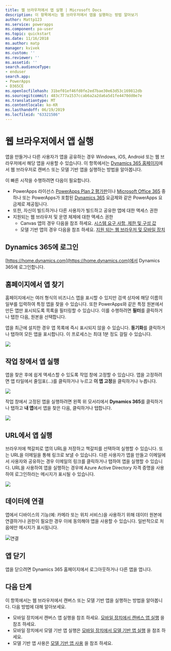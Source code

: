 ```yaml
---
title: 웹 브라우저에서 앱 실행 | Microsoft Docs
description: 이 항목에서는 웹 브라우저에서 앱을 실행하는 방법 알아보기
author: Mattp123
ms.service: powerapps
ms.component: pa-user
ms.topic: quickstart
ms.date: 11/16/2018
ms.author: matp
manager: kvivek
ms.custom: ''
ms.reviewer: ''
ms.assetid: ''
search.audienceType:
- enduser
search.app:
- PowerApps
- D365CE
ms.openlocfilehash: 31bef01ef46fd0fe2ed7bae30e63d53c169812db
ms.sourcegitcommit: 483c777a1537ccab6a2a2da6a5d1fe4470dd0e7e
ms.translationtype: MT
ms.contentlocale: ko-KR
ms.lasthandoff: 06/19/2019
ms.locfileid: "63321586"
---
```

# <a name="run-an-app-in-a-web-browser"></a>웹 브라우저에서 앱 실행
앱을 만들거나 다른 사용자가 앱을 공유하는 경우 Windows, iOS, Android 또는 웹 브라우저에서 해당 앱을 사용할 수 있습니다. 이 항목에서는 [Dynamics 365 홈페이지](https://home.dynamics.com)에서 웹 브라우저로 캔버스 또는 모델 기반 앱을 실행하는 방법을 알아봅니다.

이 빠른 시작을 수행하려면 다음이 필요합니다.
- PowerApps 라이선스 [PowerApps Plan 2 평가판](https://docs.microsoft.com/powerapps/maker/signup-for-powerapps)이나 [Microsoft Office 365](https://signup.microsoft.com/Signup?OfferId=467eab54-127b-42d3-b046-3844b860bebf&dl=O365_BUSINESS_PREMIUM&ali=1) 중 하나 또는 PowerApps가 포함된 [Dynamics 365](https://dynamics.microsoft.com/pricing/) 요금제와 같은 PowerApps 요금제로 제공됩니다. 
- 또한, 자신이 빌드하거나 다른 사용자가 빌드하고 공유한 앱에 대한 액세스 권한
- 지원되는 웹 브라우저 및 운영 체제에 대한 액세스 권한
   - Canvas 앱의 경우 다음을 참조 하세요. [시스템 요구 사항, 제한 및 구성 값](../maker/canvas-apps/limits-and-config.md)
   - 모델 기반 앱의 경우 다음을 참조 하세요. [지원 되는 웹 브라우저 및 모바일 장치](https://docs.microsoft.com/dynamics365/customer-engagement/admin/supported-web-browsers-and-mobile-devices)


## <a name="sign-in-to-dynamics-365"></a>Dynamics 365에 로그인
[https://home.dynamics.com](https://home.dynamics.com)에서 Dynamics 365에 로그인합니다.

## <a name="find-an-app-on-the-home-page"></a>홈페이지에서 앱 찾기
홈페이지에서는 여러 형식의 비즈니스 앱을 표시할 수 있지만 검색 상자에 해당 이름의 일부를 입력하여 특정 앱을 찾을 수 있습니다. 또한 PowerApps와 같은 특정 원본에서 만든 앱만 표시되도록 목록을 필터링할 수 있습니다. 이를 수행하려면 **필터**를 클릭하거나 탭한 다음, 원본을 선택합니다.

앱을 최근에 설치한 경우 앱 목록에 즉시 표시되지 않을 수 있습니다. **동기화**를 클릭하거나 탭하여 모든 앱을 표시합니다. 이 프로세스는 최대 1분 정도 걸릴 수 있습니다.

![](./media/run-app-browser/dynamics-365-home.png)

## <a name="run-an-app-from-the-task-pane"></a>작업 창에서 앱 실행
앱을 찾은 후에 쉽게 액세스할 수 있도록 작업 창에 고정할 수 있습니다. 앱을 고정하려면 앱 타일에서 줄임표(...)를 클릭하거나 누르고 **이 앱 고정**을 클릭하거나 누릅니다.

![](./media/run-app-browser/homepage-pin.png)

작업 창에서 고정된 앱을 실행하려면 왼쪽 위 모서리에서 **Dynamics 365**를 클릭하거나 탭하고 **내 앱**에서 앱을 찾은 다음, 클릭하거나 탭합니다.

![](./media/run-app-browser/taskpane.png)

## <a name="run-an-app-from-a-url"></a>URL에서 앱 실행
브라우저에 책갈피로 앱의 URL을 저장하고 책갈피를 선택하여 실행할 수 있습니다. 또는 URL을 이메일을 통해 링크로 보낼 수 있습니다. 다른 사용자가 앱을 만들고 이메일에서 사용자와 공유하는 경우 이메일의 링크를 클릭하거나 탭하여 앱을 실행할 수 있습니다. URL을 사용하여 앱을 실행하는 경우에 Azure Active Directory 자격 증명을 사용하여 로그인하라는 메시지가 표시될 수 있습니다.

![](./media/run-app-browser/web-login.png)

## <a name="connect-to-data"></a>데이터에 연결
앱에서 디바이스의 기능(예: 카메라 또는 위치 서비스)을 사용하기 위해 데이터 원본에 연결하거나 권한이 필요한 경우 이에 동의해야 앱을 사용할 수 있습니다. 일반적으로 처음에만 메시지가 표시됩니다.

![연결](./media/run-app-browser/app-connection.png)

## <a name="close-an-app"></a>앱 닫기
앱을 닫으려면 Dynamics 365 홈페이지에서 로그아웃하거나 다른 앱을 엽니다.

## <a name="next-steps"></a>다음 단계
이 항목에서는 웹 브라우저에서 캔버스 또는 모델 기반 앱을 실행하는 방법을 알아봅니다. 다음 방법에 대해 알아보세요.
- 모바일 장치에서 캔버스 앱 실행을 참조 하세요. [모바일 장치에서 캔버스 앱 실행](run-app-client.md) 을 참조 하세요.
- 모바일 장치에서 모델 기반 앱 실행은 [모바일 장치에서 모델 기반 앱 실행](run-app-client-model-driven.md) 을 참조 하세요.
- 모델 기반 앱 사용은 [모델 기반 앱 사용](use-model-driven-apps.md) 을 참조 하세요.

